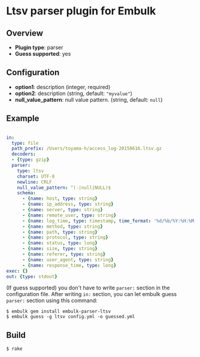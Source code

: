 # Ltsv parser plugin for Embulk


## Overview

* **Plugin type**: parser
* **Guess supported**: yes

## Configuration

- **option1**: description (integer, required)
- **option2**: description (string, default: `"myvalue"`)
- **null_value_pattern**: null value pattern. (string, default: `null`)

## Example

```yaml

in:
  type: file
  path_prefix: /Users/toyama-h/access_log-20150616.ltsv.gz
  decoders:
  - {type: gzip}
  parser:
    type: ltsv
    charset: UTF-8
    newline: CRLF
    null_value_pattern: ^(-|null|NULL)$
    schema:
      - {name: host, type: string}
      - {name: ip_address, type: string}
      - {name: server, type: string}
      - {name: remote_user, type: string}
      - {name: log_time, type: timestamp, time_format: '%d/%b/%Y:%H:%M:%S %z'}
      - {name: method, type: string}
      - {name: path, type: string}
      - {name: protocol, type: string}
      - {name: status, type: long}
      - {name: size, type: string}
      - {name: referer, type: string}
      - {name: user_agent, type: string}
      - {name: response_time, type: long}
exec: {}
out: {type: stdout}


```

(If guess supported) you don't have to write `parser:` section in the configuration file. After writing `in:` section, you can let embulk guess `parser:` section using this command:

```
$ embulk gem install embulk-parser-ltsv
$ embulk guess -g ltsv config.yml -o guessed.yml
```

## Build

```
$ rake
```
